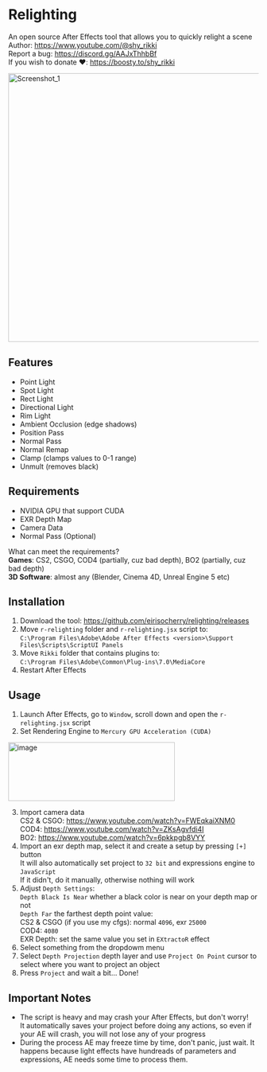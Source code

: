 # Relighting
An open source After Effects tool that allows you to quickly relight a scene  
Author: https://www.youtube.com/@shy_rikki  
Report a bug: https://discord.gg/AAJxThhbBf  
If you wish to donate ❤️: https://boosty.to/shy_rikki  

<img width="960" height="540" alt="Screenshot_1" src="https://github.com/user-attachments/assets/1341d857-e10f-43ac-ad97-b7234c545be3" />  

## Features
- Point Light
- Spot Light
- Rect Light
- Directional Light  
- Rim Light  
- Ambient Occlusion (edge shadows)  
- Position Pass  
- Normal Pass  
- Normal Remap  
- Clamp (clamps values to 0-1 range)  
- Unmult (removes black)  

## Requirements
- NVIDIA GPU that support CUDA  
- EXR Depth Map  
- Camera Data  
- Normal Pass (Optional)  

What can meet the requirements?  
**Games**: CS2, CSGO, COD4 (partially, cuz bad depth), BO2 (partially, cuz bad depth)  
**3D Software**: almost any (Blender, Cinema 4D, Unreal Engine 5 etc)  

## Installation
1. Download the tool: https://github.com/eirisocherry/relighting/releases  
2. Move `r-relighting` folder and `r-relighting.jsx` script to:  
`C:\Program Files\Adobe\Adobe After Effects <version>\Support Files\Scripts\ScriptUI Panels`  
3. Move `Rikki` folder that contains plugins to:  
   `C:\Program Files\Adobe\Common\Plug-ins\7.0\MediaCore`  
4. Restart After Effects  

## Usage
1. Launch After Effects, go to `Window`, scroll down and open the `r-relighting.jsx` script  
2. Set Rendering Engine to `Mercury GPU Acceleration (CUDA)`  
<img width="335" height="118" alt="image" src="https://github.com/user-attachments/assets/b4d03007-479e-466a-be39-2e66043c8519" />
  
3. Import camera data  
CS2 & CSGO: https://www.youtube.com/watch?v=FWEqkaiXNM0  
COD4: https://www.youtube.com/watch?v=ZKsAgvfdi4I  
BO2: https://www.youtube.com/watch?v=6pkkpgb8VYY  
4. Import an exr depth map, select it and create a setup by pressing `[+]` button  
It will also automatically set project to `32 bit` and expressions engine to `JavaScript`  
If it didn't, do it manually, otherwise nothing will work  
5. Adjust `Depth Settings`:    
`Depth Black Is Near` whether a black color is near on your depth map or not  
`Depth Far` the farthest depth point value:  
CS2 & CSGO (if you use my cfgs): normal `4096`, exr `25000`  
COD4: `4080`  
EXR Depth: set the same value you set in `EXtractoR` effect  
6. Select something from the dropdowm menu  
7. Select `Depth Projection` depth layer and use `Project On Point` cursor to select where you want to project an object  
8. Press `Project` and wait a bit... Done!  


## Important Notes
- The script is heavy and may crash your After Effects, but don't worry!  
It automatically saves your project before doing any actions, so even if your AE will crash, you will not lose any of your progress  
- During the process AE may freeze time by time, don't panic, just wait. It happens because light effects have hundreads of parameters and expressions, AE needs some time to process them.  
